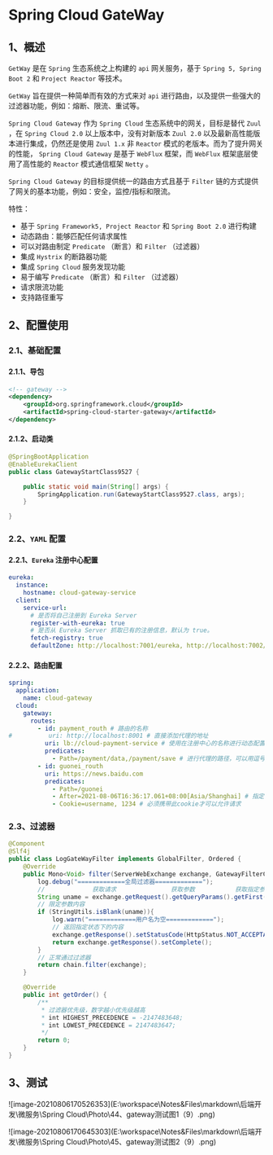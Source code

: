 # Spring Cloud GateWay

## 1、概述

`GetWay` 是在 `Spring` 生态系统之上构建的 `api` 网关服务，基于 `Spring 5, Spring Boot 2` 和 `Project Reactor` 等技术。

`GetWay` 旨在提供一种简单而有效的方式来对 `api` 进行路由，以及提供一些强大的过滤器功能，例如：熔断、限流、重试等。

`Spring Cloud Gateway` 作为 `Spring Cloud` 生态系统中的网关，目标是替代 `Zuul` ，在 `Spring Cloud 2.0` 以上版本中，没有对新版本 `Zuul 2.0` 以及最新高性能版本进行集成，仍然还是使用 `Zuul 1.x` 非 `Reactor` 模式的老版本。而为了提升网关的性能， `Spring Cloud Gateway` 是基于 `WebFlux` 框架，而 `WebFlux` 框架底层使用了高性能的 `Reactor` 模式通信框架 `Netty` 。

`Spring Cloud Gateway` 的目标提供统一的路由方式且基于 `Filter` 链的方式提供了网关的基本功能，例如：安全，监控/指标和限流。

特性：

- 基于 `Spring Framework5, Project Reactor` 和 `Spring Boot 2.0` 进行构建
- 动态路由：能够匹配任何请求属性
- 可以对路由制定 `Predicate` （断言）和 `Filter` （过滤器）
- 集成 `Hystrix` 的断路器功能
- 集成 `Spring Cloud` 服务发现功能
- 易于编写 `Predicate` （断言）和 `Filter` （过滤器）
- 请求限流功能
- 支持路径重写

## 2、配置使用

### 2.1、基础配置

#### 2.1.1、导包

```xml
<!-- gateway -->
<dependency>
    <groupId>org.springframework.cloud</groupId>
    <artifactId>spring-cloud-starter-gateway</artifactId>
</dependency>
```

#### 2.1.2、启动类

```java
@SpringBootApplication
@EnableEurekaClient
public class GatewayStartClass9527 {

    public static void main(String[] args) {
        SpringApplication.run(GatewayStartClass9527.class, args);
    }

}
```

### 2.2、`YAML` 配置

#### 2.2.1、`Eureka` 注册中心配置

```yaml
eureka:
  instance:
    hostname: cloud-gateway-service
  client:
    service-url:
      # 是否将自己注册到 Eureka Server
      register-with-eureka: true
      # 是否从 Eureka Server 抓取已有的注册信息，默认为 true。
      fetch-registry: true
      defaultZone: http://localhost:7001/eureka, http://localhost:7002/eureka
```

#### 2.2.2、路由配置

```yaml
spring:
  application:
    name: cloud-gateway
  cloud:
    gateway:
      routes:
        - id: payment_routh # 路由的名称
#          uri: http://localhost:8001 # 直接添加代理的地址
          uri: lb://cloud-payment-service # 使用在注册中心的名称进行动态配置路由
          predicates:
            - Path=/payment/data,/payment/save # 进行代理的路径，可以用逗号分隔
        - id: guonei_routh
          uri: https://news.baidu.com
          predicates:
            - Path=/guonei
            - After=2021-08-06T16:36:17.061+08:00[Asia/Shanghai] # 指定时间之后此路由才会生效（after：之后；before：之前；between：之间，逗号分隔；）
            - Cookie=username, 1234 # 必须携带此cookie才可以允许请求
```

### 2.3、过滤器

```java
@Component
@Slf4j
public class LogGateWayFilter implements GlobalFilter, Ordered {
    @Override
    public Mono<Void> filter(ServerWebExchange exchange, GatewayFilterChain chain) {
        log.debug("=============全局过滤器=============");
        //             获取请求               获取参数           获取指定参数
        String uname = exchange.getRequest().getQueryParams().getFirst("uname");
        // 限定参数内容
        if (StringUtils.isBlank(uname)){
            log.warn("=============用户名为空=============");
            // 返回指定状态下的内容
            exchange.getResponse().setStatusCode(HttpStatus.NOT_ACCEPTABLE);
            return exchange.getResponse().setComplete();
        }
        // 正常通过过滤器
        return chain.filter(exchange);
    }

    @Override
    public int getOrder() {
        /**
         * 过滤器优先级，数字越小优先级越高
         * int HIGHEST_PRECEDENCE = -2147483648;
         * int LOWEST_PRECEDENCE = 2147483647;
         */
        return 0;
    }
}
```

## 3、测试

![image-20210806170526353](E:\workspace\Notes&Files\markdown\后端开发\微服务\Spring Cloud\Photo\44、gateway测试图1（9）.png)

![image-20210806170645303](E:\workspace\Notes&Files\markdown\后端开发\微服务\Spring Cloud\Photo\45、gateway测试图2（9）.png)

